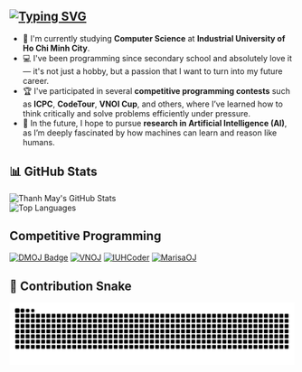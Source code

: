 [![Typing SVG](https://readme-typing-svg.demolab.com?font=Fira+Code&weight=500&size=30&duration=3000&pause=1000&width=435&lines=Hi+there+%F0%9F%91%8B%2C+I'm+May)](https://git.io/typing-svg)
---

- 🌱 I'm currently studying **Computer Science** at **Industrial University of Ho Chi Minh City**.  
- 💻 I've been programming since secondary school and absolutely love it — it's not just a hobby, but a passion that I want to turn into my future career.  
- 🏆 I've participated in several **competitive programming contests** such as **ICPC**, **CodeTour**, **VNOI Cup**, and others, where I’ve learned how to think critically and solve problems efficiently under pressure.  
- 🤖 In the future, I hope to pursue **research in Artificial Intelligence (AI)**, as I’m deeply fascinated by how machines can learn and reason like humans.  


## 📊 GitHub Stats

![Thanh May's GitHub Stats](https://github-readme-stats.vercel.app/api?username=Thanhmay2406&show_icons=true&theme=tokyonight)  
![Top Languages](https://github-readme-stats.vercel.app/api/top-langs/?username=Thanhmay2406&layout=compact&theme=tokyonight)

## Competitive Programming
[![DMOJ Badge](http://mosesxu.ca/judge-badge/codeforces/icecream123)](https://codeforces.com/profile/icecream123) [![VNOJ](https://img.shields.io/badge/VNOJ-1194-808080)](https://oj.vnoi.info/user/thanhmay2406) [![IUHCoder](https://img.shields.io/badge/IUHCoder-1532-03A89E)](https://oj.iuhcoder.com/user/Thanhmay2005) [![MarisaOJ](https://img.shields.io/badge/MarisaOJ-grey)](https://marisaoj.com/user/Thanhmay2005/submissions)

## 🐍 Contribution Snake

<p align="center">
  <img src="https://github.com/Thanhmay2406/Thanhmay2406/blob/output/github-contribution-grid-snake.svg" alt="Snake Animation" />
</p>

<!--
**Thanhmay2406/Thanhmay2406** is a ✨ _special_ ✨ repository because its `README.md` (this file) appears on your GitHub profile.
[![Top Langs](https://github-readme-stats.vercel.app/api/top-langs/?username=Thanhmay2406)](https://github.com/Thanhmay2406/github-readme-stats)

![Codeforces Stats](https://codeforces-readme-stats.vercel.app/api/card?username=icecream123)
Here are some ideas to get you started:

- 🔭 I’m currently working on ...
- 🌱 I’m currently learning ...
- 👯 I’m looking to collaborate on ...
- 🤔 I’m looking for help with ...
- 💬 Ask me about ...
- 📫 How to reach me: ...
- 😄 Pronouns: ...
- ⚡ Fun fact: ...
-->
